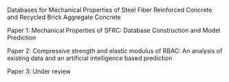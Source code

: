 Databases for Mechanical Properties of Steel Fiber Reinforced Concrete and Recycled Brick Aggregate Concrete

Paper 1: Mechanical Properties of SFRC: Database Construction and Model Prediction

Paper 2: Compressive strength and elastic modulus of RBAC: An analysis of existing data and an artificial intelligence based prediction

Paper 3: Under review
